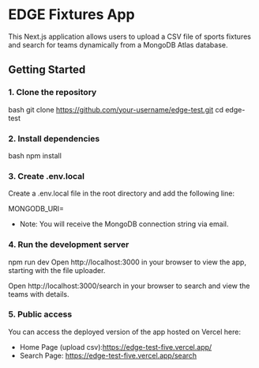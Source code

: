 # EDGE Fixtures App

This Next.js application allows users to upload a CSV file of sports fixtures and search for teams dynamically from a MongoDB Atlas database.

## Getting Started

### 1. Clone the repository

bash
git clone https://github.com/your-username/edge-test.git
cd edge-test


### 2. Install dependencies

bash
npm install

### 3. Create .env.local
Create a .env.local file in the root directory and add the following line:

MONGODB_URI=<your MongoDB connection string here>

* Note: You will receive the MongoDB connection string via email.

### 4. Run the development server
npm run dev
Open http://localhost:3000 in your browser to view the app, starting with the file uploader.

Open http://localhost:3000/search in your browser to search and view the teams with details.

### 5. Public access
You can access the deployed version of the app hosted on Vercel here:
- Home Page (upload csv):https://edge-test-five.vercel.app/
- Search Page: https://edge-test-five.vercel.app/search